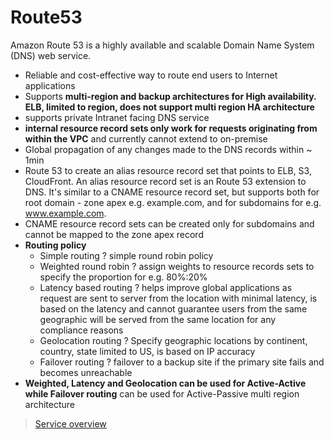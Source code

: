 # Route53

Amazon Route 53 is a highly available and scalable Domain Name System (DNS) web service.

- Reliable and cost-effective way to route end users to Internet applications
- Supports **multi-region and backup architectures for High availability. ELB, limited to region, does not support multi region HA architecture**
- supports private Intranet facing DNS service
- **internal resource record sets only work for requests originating from within the VPC** and currently cannot extend to on-premise
- Global propagation of any changes made to the DNS records within ~ 1min
- Route 53 to create an alias resource record set that points to ELB, S3, CloudFront. An alias resource record set is an Route 53 extension to DNS. It's similar to a CNAME resource record set, but supports both for root domain - zone apex e.g. example.com, and for subdomains for e.g. www.example.com.
- CNAME resource record sets can be created only for subdomains and cannot be mapped to the zone apex record
- **Routing policy**
  - Simple routing ? simple round robin policy
  - Weighted round robin ? assign weights to resource records sets to specify the proportion for e.g. 80%:20%
  - Latency based routing ? helps improve global applications as request are sent to server from the location with minimal latency, is based on the latency and cannot guarantee users from the same geographic will be served from the same location for any compliance reasons
  - Geolocation routing ? Specify geographic locations by continent, country, state limited to US, is based on IP accuracy
  - Failover routing ? failover to a backup site if the primary site fails and becomes unreachable
- **Weighted, Latency and Geolocation can be used for Active-Active while Failover routing** can be used for Active-Passive multi region architecture

> [Service overview](https://aws.amazon.com/route53/)
